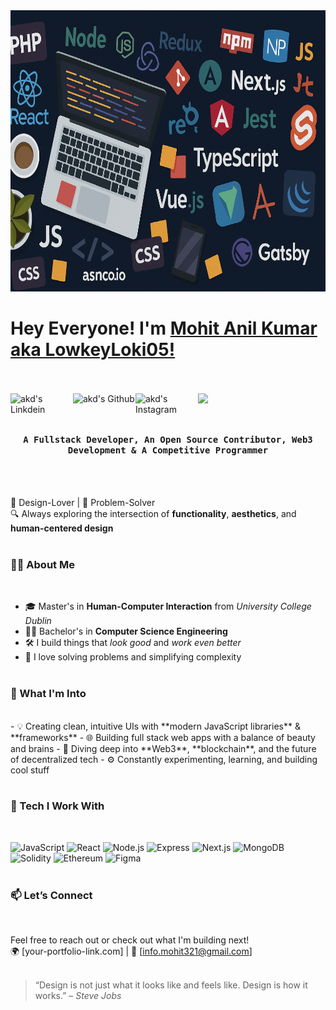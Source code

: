 <img src="https://github.com/Mohitch165/Mohitch165/blob/main/ChatGPT%20Image%20Apr%206,%202025%20at%2012_05_17%20PM.png?raw=true" alt="banner" width="100%" height="450">
<br>

# Hey Everyone! I'm [Mohit Anil Kumar aka LowkeyLoki05!](https://github.com/Mohitch165)
<br><br>
<a href="https://www.linkedin.com/in/aman-kumar-dewangan-akd13o1/">
  <img align="left" alt="akd's Linkdein" width="100px" src="https://img.shields.io/badge/Linkedin-0A66C2?style=for-the-badge&logo=Linkedin&logoColor=white" />
</a>
<a href="https://github.com/amandewatnitrr">
  <img align="left" alt="akd's Github" width="100px" src="https://img.shields.io/badge/Github-181717?style=for-the-badge&logo=Github&logoColor=white" />
</a>
<a href="https://www.instagram.com/straw_hat_akd/">
  <img align="left" alt="akd's Instagram" width="100px" src="https://img.shields.io/badge/Codepen-000000?style=for-the-badge&logo=codepen&logoColor=white" />
</a>
<a href="https://leetcode.com/u/amandewatnitrr/"  target="_blank">
  <img src="https://img.shields.io/badge/Leetcode-834e33?style=for-the-badge&logo=Leetcode&logoColor=white">
</a>
<br><br>
## <p align="center"><h4 align="center"><samp> A Fullstack Developer, An Open Source Contributor, Web3 Development & A Competitive Programmer </samp></h4></p>
<br><br>

🎨  Design-Lover  |  🧠 Problem-Solver  
🔍 Always exploring the intersection of **functionality**, **aesthetics**, and **human-centered design**
<br><br>

### 👨‍🎓 About Me
<br>

- 🎓 Master's in **Human-Computer Interaction** from *University College Dublin*
- 🧑‍🎓 Bachelor's in **Computer Science Engineering**
- 🛠️ I build things that *look good* and *work even better*
- 🧩 I love solving problems and simplifying complexity
  <br><br>

### 🚀 What I'm Into
<br>
- 💡 Creating clean, intuitive UIs with **modern JavaScript libraries** & **frameworks**
- 🌐 Building full stack web apps with a balance of beauty and brains
- 🔗 Diving deep into **Web3**, **blockchain**, and the future of decentralized tech
- ⚙️ Constantly experimenting, learning, and building cool stuff
<br><br>

### 🧰 Tech I Work With
<br>

![JavaScript](https://img.shields.io/badge/-JavaScript-F7DF1E?style=flat&logo=javascript&logoColor=000)
![React](https://img.shields.io/badge/-React-61DAFB?style=flat&logo=react&logoColor=000)
![Node.js](https://img.shields.io/badge/-Node.js-339933?style=flat&logo=node.js&logoColor=fff)
![Express](https://img.shields.io/badge/-Express-000000?style=flat&logo=express&logoColor=fff)
![Next.js](https://img.shields.io/badge/-Next.js-000?style=flat&logo=next.js)
![MongoDB](https://img.shields.io/badge/-MongoDB-47A248?style=flat&logo=mongodb&logoColor=fff)
![Solidity](https://img.shields.io/badge/-Solidity-363636?style=flat&logo=solidity&logoColor=fff)
![Ethereum](https://img.shields.io/badge/-Ethereum-3C3C3D?style=flat&logo=ethereum&logoColor=fff)
![Figma](https://img.shields.io/badge/-Figma-F24E1E?style=flat&logo=figma&logoColor=fff)
<br><br>

### 📫 Let’s Connect
<br>

Feel free to reach out or check out what I'm building next!  
🌍 [your-portfolio-link.com] | 💌 [info.mohit321@gmail.com]
<br><br>

> “Design is not just what it looks like and feels like. Design is how it works.” – *Steve Jobs*
